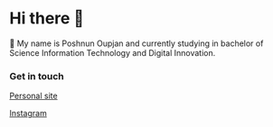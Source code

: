 # Hi there 👋
🔭 My name is Poshnun Oupjan and currently studying in bachelor of Science Information Technology and Digital Innovation.


### Get in touch
[Personal site](https://my-portfolio-83e74.web.app/)

[Instagram](https://my-portfolio-83e74.web.app/)
<!--
**Madcattk/Madcattk** is a ✨ _special_ ✨ repository because its `README.md` (this file) appears on your GitHub profile.

Here are some ideas to get you started:

- 🔭 I’m currently working on ...
- 🌱 I’m currently learning ...
- 👯 I’m looking to collaborate on ...
- 🤔 I’m looking for help with ...
- 💬 Ask me about ...
- 📫 How to reach me: ...
- 😄 Pronouns: ...
- ⚡ Fun fact: ...
-->
